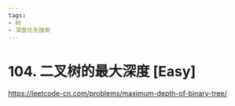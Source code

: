 ```yaml
---
tags:
- 树
- 深度优先搜索
---
```


# 104. 二叉树的最大深度 [Easy]

<https://leetcode-cn.com/problems/maximum-depth-of-binary-tree/>
